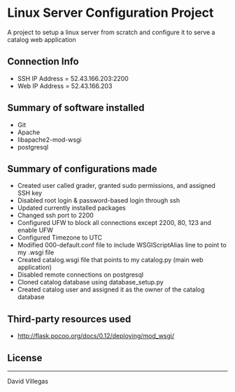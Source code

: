 # Linux Server Configuration Project

A project to setup a linux server from scratch and configure it to serve a catalog web application

## Connection Info
* SSH IP Address = 52.43.166.203:2200
* Web IP Address = 52.43.166.203

## Summary of software installed
* Git
* Apache
* libapache2-mod-wsgi
* postgresql

## Summary of configurations made
* Created user called grader, granted sudo permissions, and assigned SSH key
* Disabled root login & password-based login through ssh
* Updated currently installed packages
* Changed ssh port to 2200
* Configured UFW to block all connections except 2200, 80, 123 and enable UFW
* Configured Timezone to UTC
* Modified 000-default.conf file to include WSGIScriptAlias line to point to my .wsgi file
* Created catalog.wsgi file that points to my catalog.py (main web application)
* Disabled remote connections on postgresql
* Cloned catalog database using database_setup.py
* Created catalog user and assigned it as the owner of the catalog database

## Third-party resources used
* http://flask.pocoo.org/docs/0.12/deploying/mod_wsgi/

## License
----

David Villegas